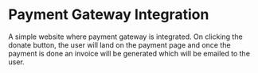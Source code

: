 # Payment Gateway Integration
A simple website where payment gateway is integrated.
On clicking the donate button, the user will land on the payment page and once the payment is done an invoice will be generated which will be emailed to the user.
